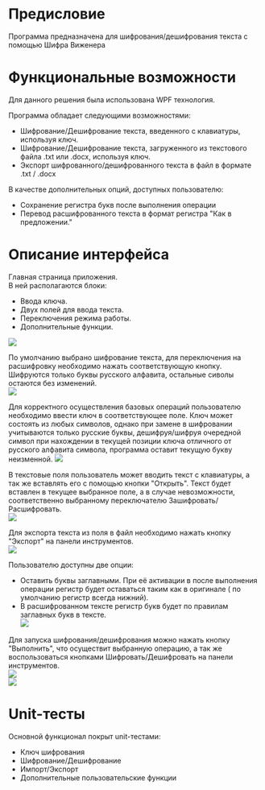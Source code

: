 # Предисловие
Программа предназначена для шифрования/дешифрования текста с помощью Шифра Виженера

# Функциональные возможности
Для данного решения была использована WPF технология.

Программа обладает следующими возможностями:  
- Шифрование/Дешифрование текста, введенного с клавиатуры, используя ключ.  
- Шифрование/Дешифрование текста, загруженного из текстового файла .txt или .docx, используя ключ.  
- Экспорт шифрованного/дешифрованного текста в файл в формате .txt / .docx  

В качестве дополнительных опций, доступных пользователю:  
- Сохранение регистра букв после выполнения операции  
- Перевод расшифрованного текста в формат регистра "Как в предложении."  

# Описание интерфейса
Главная страница приложения.  
В ней располагаются блоки:  
- Ввода ключа.  
- Двух полей для ввода текста.  
- Переключения режима работы.  
- Дополнительные функции.  

![](https://github.com/Mur-mur/Kurs_WPF/blob/master/Description%20Pictures/MainWindow.png)

По умолчанию выбрано шифрование текста, для переключения на расшифровку необходимо нажать соответствующую кнопку. Шифруются только буквы русского алфавита, остальные сиволы остаются без изменений.  
![](https://github.com/Mur-mur/Kurs_WPF/blob/master/Description%20Pictures/Change.png)  

Для корректного осуществления базовых операций пользователю необходимо ввести ключ в соответствующее поле.
Ключ может состоять из любых символов, однако при замене в шифровании учитываются только русские буквы, дешифруя/шифруя очередной символ при нахождении в текущей позиции ключа отличного от русского алфавита символа, программа оставит текущую букву неизменной.
![](https://github.com/Mur-mur/Kurs_WPF/blob/master/Description%20Pictures/Key.png) 

В текстовые поля пользователь может вводить текст с клавиатуры, а так же вставлять его с помощью кнопки "Открыть".
Текст будет вставлен в текущее выбранное поле, а в случае невозможности, соответственно выбранному переключателю Зашифровать/Расшифровать.  
![](https://github.com/Mur-mur/Kurs_WPF/blob/master/Description%20Pictures/Open.png)  

Для экспорта текста из поля в файл необходимо нажать кнопку "Экспорт" на панели инструментов.  
![](https://github.com/Mur-mur/Kurs_WPF/blob/master/Description%20Pictures/Export.png)  

Пользователю доступны две опции:  
- Оставить буквы заглавными. При её активации в после выполнения операции регистр будет оставаться таким как в оригинале ( по умолчанию регистр всегда нижний).  
- В расшифрованном тексте регистр букв будет по правилам заглавных букв в тексте.  
![](https://github.com/Mur-mur/Kurs_WPF/blob/master/Description%20Pictures/Register.png)  

Для запуска шифрования/дешифрования можно нажать кнопку "Выполнить", что осуществит выбранную операцию, а так же воспользоваться кнопками Шифровать/Дешифровать на панели инструментов.  
![](https://github.com/Mur-mur/Kurs_WPF/blob/master/Description%20Pictures/Execute.png)  
![](https://github.com/Mur-mur/Kurs_WPF/blob/master/Description%20Pictures/Encrypt-Decrypt.png)  

# Unit-тесты
Основной функционал покрыт unit-тестами:  
- Ключ шифрования  
- Шифрование/Дешифрование  
- Импорт/Экспорт  
- Дополнительные пользовательские функции  

